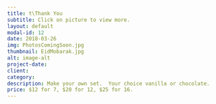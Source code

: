 ```yaml
---
title: t\Thank You
subtitle: Click on picture to view more.
layout: default
modal-id: 12
date: 2018-03-26
img: PhotosComingSoon.jpg
thumbnail: EidMobarak.jpg
alt: image-alt
project-date: 
client: 
category: 
description: Make your own set.  Your choice vanilla or chocolate. 
price: $12 for 7, $20 for 12, $25 for 16.
---
```

